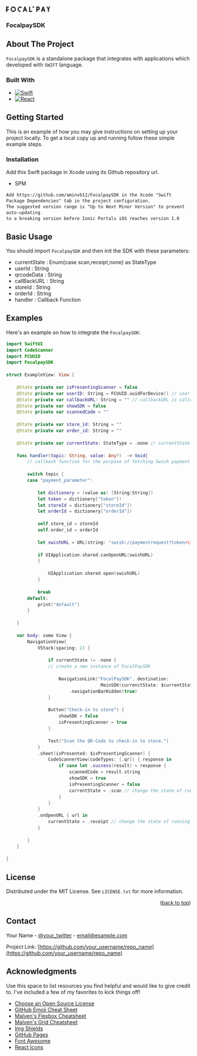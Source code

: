 

<!-- PROJECT LOGO -->
<br />
<div align="left">
  <a href="https://github.com/FocalpaySDK">
    <img src="img/focalpay-logo.png" alt="Logo" width="120">
  </a>

  <h3 align="left">FocalpaySDK</h3>


<!-- ABOUT THE PROJECT -->
## About The Project


`FocalpaySDK` is a standalone package that integrates with applications which developed with `SWIFT` language.


### Built With


* [![Swift][Swift]][Swift-url]
* [![React][React.js]][React-url]



<!-- GETTING STARTED -->
## Getting Started

This is an example of how you may give instructions on setting up your project locally.
To get a local copy up and running follow these simple example steps.

### Installation

Add this Swift package in Xcode using its Github repository url.
  
  * SPM
  ```
  Add https://github.com/aminvb12/FocalpaySDK in the Xcode "Swift Package Dependencies" tab in the project configuration.
  The suggested version range is "Up to Next Minor Version" to prevent auto-updating
  to a breaking version before Ionic Portals iOS reaches version 1.0
  ```
<!-- USAGE EXAMPLES -->
## Basic Usage
You should import `FocalpaySDK` and then init the SDK with these parameters:
* currentState : Enum{case scan,receipt,none} as StateType 
* userId : String
* qrcodeData : String  
* callBackURL : String
* storeId : String
* orderId : String
* handler : Callback Function
  
## Examples

Here's an example on how to integrate the `FocalpaySDK`:

```swift
import SwiftUI
import CodeScanner
import FCUUID
import FocalpaySDK

struct ExampleView: View {
    
    @State private var isPresentingScanner = false
    @State private var userID: String = FCUUID.uuidForDevice() // user unique id  
    @State private var callbackURL: String = "" // callbackURL is called after the payment is finished. It should be URL- encoded and can be for example an app URL or a web URL
    @State private var showSDK = false
    @State private var scannedCode = ""
    
    @State private var store_id: String = ""
    @State private var order_id: String = ""
    
    @State private var currentState: StateType = .none // currentState is the running state of SDK 
    
    func handler(topic: String, value: Any?)  -> Void{
        // callback function for the purpose of fetching Swish payment token, orderId and storeId
        
        switch topic {
        case "payment_parameter":
              
            let dictionery = (value as! [String:String])
            let token = dictionery["token"]!
            let storeId = dictionery["storeId"]!
            let orderId = dictionery["orderId"]!
            
            self.store_id = storeId
            self.order_id = orderId
            
            let swishURL = URL(string: "swish://paymentrequest?token=\(token)&callbackurl=sdk-integeration://\(storeId)-\(orderId)")!
            
            if UIApplication.shared.canOpenURL(swishURL)
            {
                
                UIApplication.shared.open(swishURL)
            }
            
            break
        default:
            print("default")
        }
      
    }
 
    var body: some View {
        NavigationView{
            VStack(spacing: 2) {
                
                if currentState != .none {
                // create a new instance of FocalPaySDK
                    
                    NavigationLink("FocalPaySDK", destination:
                                    MainSDK(currenctState: $currentState , userID: $userID, qrcodeData: $scannedCode, callbackURL: $callbackURL, storeId: $store_id, orderId: $order_id, paymentCallbackHandler: handler),isActive: $showSDK).hidden().navigationBarTitle("",displayMode: .inline)
                        .navigationBarHidden(true)
                }

                Button("Check-in to store") {
                    showSDK = false
                    isPresentingScanner = true
                }
                
                Text("Scan the QR-Code to check-in to store.")
            }
            .sheet(isPresented: $isPresentingScanner) {
                CodeScannerView(codeTypes: [.qr]) { response in
                    if case let .success(result) = response {
                        scannedCode = result.string
                        showSDK = true
                        isPresentingScanner = false
                        currentState = .scan // change the state of running SDK to the scan mode
                    }
                }
            }
            .onOpenURL { url in
                currentState = .receipt // change the state of running SDK to the receipt mode
            }

        }
    }
    
}
```  

<!-- LICENSE -->
## License

Distributed under the MIT License. See `LICENSE.txt` for more information.

<p align="right">(<a href="#readme-top">back to top</a>)</p>


<!-- CONTACT -->
## Contact

Your Name - [@your_twitter](https://twitter.com/your_username) - email@example.com

Project Link: [https://github.com/your_username/repo_name](https://github.com/your_username/repo_name)





<!-- ACKNOWLEDGMENTS -->
## Acknowledgments

Use this space to list resources you find helpful and would like to give credit to. I've included a few of my favorites to kick things off!

* [Choose an Open Source License](https://choosealicense.com)
* [GitHub Emoji Cheat Sheet](https://www.webpagefx.com/tools/emoji-cheat-sheet)
* [Malven's Flexbox Cheatsheet](https://flexbox.malven.co/)
* [Malven's Grid Cheatsheet](https://grid.malven.co/)
* [Img Shields](https://shields.io)
* [GitHub Pages](https://pages.github.com)
* [Font Awesome](https://fontawesome.com)
* [React Icons](https://react-icons.github.io/react-icons/search)





<!-- MARKDOWN LINKS & IMAGES -->
<!-- https://www.markdownguide.org/basic-syntax/#reference-style-links -->
[contributors-shield]: https://img.shields.io/github/contributors/othneildrew/Best-README-Template.svg?style=for-the-badge
[contributors-url]: https://github.com/othneildrew/Best-README-Template/graphs/contributors
[forks-shield]: https://img.shields.io/github/forks/othneildrew/Best-README-Template.svg?style=for-the-badge
[forks-url]: https://github.com/othneildrew/Best-README-Template/network/members
[stars-shield]: https://img.shields.io/github/stars/othneildrew/Best-README-Template.svg?style=for-the-badge
[stars-url]: https://github.com/othneildrew/Best-README-Template/stargazers
[issues-shield]: https://img.shields.io/github/issues/othneildrew/Best-README-Template.svg?style=for-the-badge
[issues-url]: https://github.com/othneildrew/Best-README-Template/issues
[license-shield]: https://img.shields.io/github/license/othneildrew/Best-README-Template.svg?style=for-the-badge
[license-url]: https://github.com/othneildrew/Best-README-Template/blob/master/LICENSE.txt
[linkedin-shield]: https://img.shields.io/badge/-LinkedIn-black.svg?style=for-the-badge&logo=linkedin&colorB=555
[linkedin-url]: https://linkedin.com/in/othneildrew
[product-screenshot]: images/screenshot.png
[Swift]: https://img.shields.io/badge/swift-20232A?style=for-the-badge&logo=swift&logoColor=61DAFB
[Swift-url]: https://Swift.org/
[React.js]: https://img.shields.io/badge/React-20232A?style=for-the-badge&logo=react&logoColor=61DAFB
[React-url]: https://reactjs.org/
